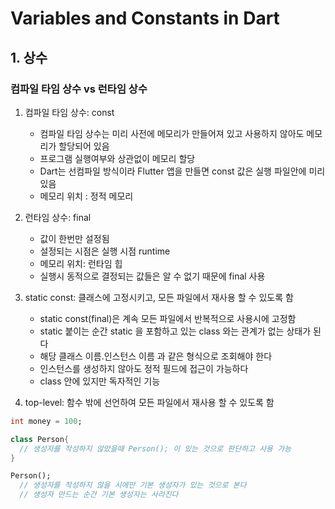 # Variables and Constants in Dart

## 1. 상수

### 컴파일 타임 상수 vs 런타임 상수
1. 컴파일 타임 상수: const
    - 컴파일 타임 상수는 미리 사전에 메모리가 만들어져 있고 사용하지 않아도 메모리가 할당되어 있음
    - 프로그램 실행여부와 상관없이 메모리 할당
    - Dart는 선컴파일 방식이라 Flutter 앱을 만들면 const 값은 실행 파일안에 미리 있음
    - 메모리 위치 : 정적 메모리

2. 런타임 상수: final
    - 값이 한번만 설정됨
    - 설정되는 시점은 실행 시점 runtime
    - 메모리 위치: 런타임 힙
    - 실행시 동적으로 결정되는 값들은 알 수 없기 때문에 final 사용

3. static const: 클래스에 고정시키고, 모든 파일에서 재사용 할 수 있도록 함
    - static const(final)은 계속 모든 파일에서 반복적으로 사용시에 고정함
    - static 붙이는 순간 static 을 포함하고 있는 class 와는 관계가 없는 상태가 된다
    - 해당 클래스 이름.인스턴스 이름 과 같은 형식으로 조회해야 한다
    - 인스턴스를 생성하지 않아도 정적 필드에 접근이 가능하다
    - class 안에 있지만 독자적인 기능

4. top-level: 함수 밖에 선언하여 모든 파일에서 재사용 할 수 있도록 함
```dart
int money = 100;

class Person{
  // 생성자를 작성하지 않았을때 Person(); 이 있는 것으로 판단하고 사용 가능
}

Person(); 
  // 생성자를 작성하지 않을 시에만 기본 생성자가 있는 것으로 본다
  // 생성자 만드는 순간 기본 생성자는 사라진다

```